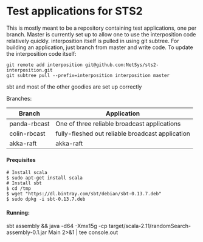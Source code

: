 Test applications for STS2
=================

This is mostly meant to be a repository containing test applications, one per branch. Master is currently set up to 
allow one to use the interposition code relatively quickly. interposition itself is pulled in using git subtree. For 
building an application, just branch from master and write code. To update the interposition code itself:

```
git remote add interposition git@github.com:NetSys/sts2-interposition.git
git subtree pull --prefix=interposition interposition master
```

sbt and most of the other goodies are set up correctly

Branches:

Branch | Application
-------|------------
panda-rbcast | One of three reliable broadcast applications
colin-rbcast | fully-fleshed out reliable broadcast application
akka-raft    | akka-raft

#### Prequisites

```
# Install scala
$ sudo apt-get install scala
# Install sbt
$ cd /tmp
$ wget "https://dl.bintray.com/sbt/debian/sbt-0.13.7.deb"
$ sudo dpkg -i sbt-0.13.7.deb
```

#### Running:

sbt assembly && java -d64 -Xmx15g -cp target/scala-2.11/randomSearch-assembly-0.1.jar Main 2>&1 | tee console.out
